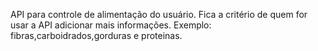 API para controle de alimentação do usuário.
Fica a critério de quem for usar a API adicionar mais informações.
Exemplo: fibras,carboidrados,gorduras e proteinas.


